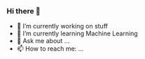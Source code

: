 ### Hi there 👋

- 🔭 I’m currently working on stuff
- 🌱 I’m currently learning Machine Learning
- 💬 Ask me about ...
- 📫 How to reach me: ...
<!--
**gediminas-skvarnavicius/gediminas-skvarnavicius** is a ✨ _special_ ✨ repository because its `README.md` (this file) appears on your GitHub profile.

Here are some ideas to get you started:

- 🔭 I’m currently working on ...
- 🌱 I’m currently learning ...
- 👯 I’m looking to collaborate on ...
- 🤔 I’m looking for help with ...
- 💬 Ask me about ...
- 📫 How to reach me: ...
- 😄 Pronouns: ...
- ⚡ Fun fact: ...
-->
